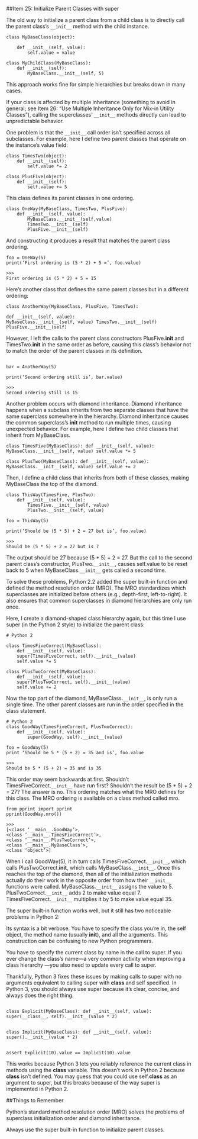 ##Item 25: Initialize Parent Classes with superThe old way to initialize a parent class from a child class is to directly call the parent class’s `__init__` method with the child instance.```class MyBaseClass(object):    def __init__(self, value):         self.value = valueclass MyChildClass(MyBaseClass):     def __init__(self):        MyBaseClass.__init__(self, 5)```This approach works fine for simple hierarchies but breaks down in many cases.If your class is affected by multiple inheritance (something to avoid in general; see Item 26: “Use Multiple Inheritance Only for Mix-in Utility Classes”), calling the superclasses’ `__init__` methods directly can lead to unpredictable behavior.One problem is that the `__init__` call order isn’t specified across all subclasses. For example, here I define two parent classes that operate on the instance’s value field:```class TimesTwo(object):     def __init__(self):         self.value *= 2class PlusFive(object):     def __init__(self):         self.value += 5```This class defines its parent classes in one ordering. ```class OneWay(MyBaseClass, TimesTwo, PlusFive):     def __init__(self, value):        MyBaseClass.__init__(self,value)        TimesTwo.__init__(self)         PlusFive.__init__(self)```And constructing it produces a result that matches the parent class ordering. ```foo = OneWay(5)print(‘First ordering is (5 * 2) + 5 =’, foo.value)>>>First ordering is (5 * 2) + 5 = 15```Here’s another class that defines the same parent classes but in a different ordering: ```class AnotherWay(MyBaseClass, PlusFive, TimesTwo): def __init__(self, value):MyBaseClass.__init__(self, value) TimesTwo.__init__(self) PlusFive.__init__(self)```However, I left the calls to the parent class constructors PlusFive.__init__ and TimesTwo.__init__ in the same order as before, causing this class’s behavior not to match the order of the parent classes in its definition.```bar = AnotherWay(5)print(‘Second ordering still is’, bar.value)>>>Second ordering still is 15```Another problem occurs with diamond inheritance. Diamond inheritance happens when a subclass inherits from two separate classes that have the same superclass somewhere in the hierarchy. Diamond inheritance causes the common superclass’s __init__ method to run multiple times, causing unexpected behavior. For example, here I define two child classes that inherit from MyBaseClass.```class TimesFive(MyBaseClass): def __init__(self, value):MyBaseClass.__init__(self, value) self.value *= 5class PlusTwo(MyBaseClass): def __init__(self, value):MyBaseClass.__init__(self, value) self.value += 2```Then, I define a child class that inherits from both of these classes, making MyBaseClass the top of the diamond.```class ThisWay(TimesFive, PlusTwo):     def __init__(self, value):        TimesFive.__init__(self, value)         PlusTwo.__init__(self, value)foo = ThisWay(5)print(‘Should be (5 * 5) + 2 = 27 but is’, foo.value)>>>Should be (5 * 5) + 2 = 27 but is 7```The output should be 27 because (5 * 5) + 2 = 27. But the call to the second parent class’s constructor, PlusTwo.`__init__`, causes self.value to be reset back to 5 when MyBaseClass.`__init__` gets called a second time.To solve these problems, Python 2.2 added the super built-in function and defined the method resolution order (MRO). The MRO standardizes which superclasses are initialized before others (e.g., depth-first, left-to-right). It also ensures that common superclasses in diamond hierarchies are only run once.Here, I create a diamond-shaped class hierarchy again, but this time I use super (in the Python 2 style) to initialize the parent class:```# Python 2class TimesFiveCorrect(MyBaseClass):    def __init__(self, value):    super(TimesFiveCorrect, self).__init__(value)     self.value *= 5class PlusTwoCorrect(MyBaseClass):     def __init__(self, value):    super(PlusTwoCorrect, self).__init__(value)     self.value += 2```Now the top part of the diamond, MyBaseClass.`__init__`, is only run a single time. The other parent classes are run in the order specified in the class statement.```# Python 2class GoodWay(TimesFiveCorrect, PlusTwoCorrect):     def __init__(self, value):        super(GoodWay, self).__init__(value)foo = GoodWay(5)print ‘Should be 5 * (5 + 2) = 35 and is’, foo.value>>>Should be 5 * (5 + 2) = 35 and is 35```This order may seem backwards at first. Shouldn’t TimesFiveCorrect.`__init__` have run first? Shouldn’t the result be (5 * 5) + 2 = 27? The answer is no. This ordering matches what the MRO defines for this class. The MRO ordering is available on a class method called mro.```from pprint import pprint pprint(GoodWay.mro())>>>[<class ‘__main__.GoodWay’>,<class ‘__main__.TimesFiveCorrect’>, <class ‘__main__.PlusTwoCorrect’>, <class ‘__main__.MyBaseClass’>,<class ‘object’>]```When I call GoodWay(5), it in turn calls TimesFiveCorrect.`__init__`, which calls PlusTwoCorrect.__init__, which calls MyBaseClass.`__init__`. Once this reaches the top of the diamond, then all of the initialization methods actually do their work in the opposite order from how their `__init__` functions were called. MyBaseClass.`__init__` assigns the value to 5. PlusTwoCorrect.`__init__` adds 2 to make value equal 7. TimesFiveCorrect.`__init__` multiplies it by 5 to make value equal 35.The super built-in function works well, but it still has two noticeable problems in Python 2:Its syntax is a bit verbose. You have to specify the class you’re in, the self object, the method name (usually __init__), and all the arguments. This construction can be confusing to new Python programmers.You have to specify the current class by name in the call to super. If you ever change the class’s name—a very common activity when improving a class hierarchy —you also need to update every call to super.Thankfully, Python 3 fixes these issues by making calls to super with no arguments equivalent to calling super with __class__ and self specified. In Python 3, you should always use super because it’s clear, concise, and always does the right thing.```class Explicit(MyBaseClass): def __init__(self, value):super(__class__, self).__init__(value * 2)class Implicit(MyBaseClass): def __init__(self, value):super().__init__(value * 2)assert Explicit(10).value == Implicit(10).value```This works because Python 3 lets you reliably reference the current class in methods using the __class__ variable. This doesn’t work in Python 2 because __class__ isn’t defined. You may guess that you could use self.__class__ as an argument to super, but this breaks because of the way super is implemented in Python 2.##Things to RememberPython’s standard method resolution order (MRO) solves the problems of superclass initialization order and diamond inheritance.Always use the super built-in function to initialize parent classes.